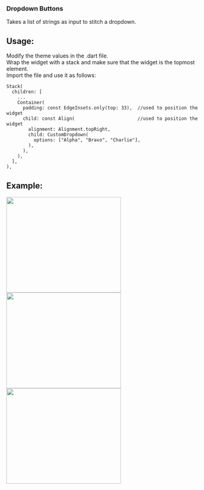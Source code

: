 ### Dropdown Buttons
Takes a list of strings as input to stitch a dropdown.
## Usage:
Modify the theme values in the .dart file.    
Wrap the widget with a stack and make sure that the widget is the topmost element.    
Import the file and use it as follows:   
```
Stack(
  children: [
    ...
    Container(
      padding: const EdgeInsets.only(top: 33),  //used to position the widget
      child: const Align(                       //used to position the widget
        alignment: Alignment.topRight,
        child: CustomDropdown(
          options: ["Alpha", "Bravo", "Charlie"],
        ),
      ),
    ),
  ],
),
```
## Example:
<img src="https://github.com/SlothSpunky77/dropdown-buttons/assets/94778190/97cfff72-e11e-4973-af15-93234a85cda5" width="300" height="250">
<img src="https://github.com/SlothSpunky77/dropdown-buttons/assets/94778190/f9290496-17c5-49e6-81ef-fea5a6132bb8" width="300" height="250">
<img src="https://github.com/SlothSpunky77/dropdown-buttons/assets/94778190/80555511-3432-47f2-9f88-c79be25bed4f" width="300" height="250">
